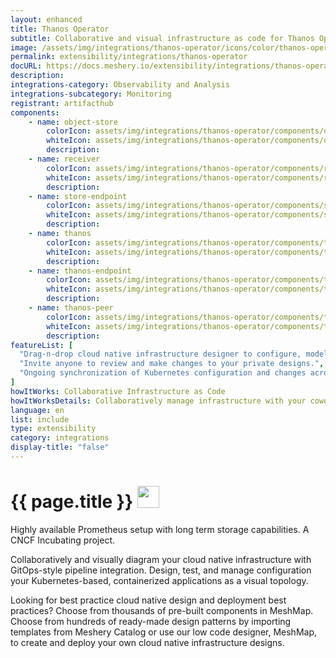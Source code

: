 ```yaml
---
layout: enhanced
title: Thanos Operator
subtitle: Collaborative and visual infrastructure as code for Thanos Operator
image: /assets/img/integrations/thanos-operator/icons/color/thanos-operator-color.svg
permalink: extensibility/integrations/thanos-operator
docURL: https://docs.meshery.io/extensibility/integrations/thanos-operator
description: 
integrations-category: Observability and Analysis
integrations-subcategory: Monitoring
registrant: artifacthub
components: 
	- name: object-store
		colorIcon: assets/img/integrations/thanos-operator/components/object-store/icons/color/object-store-color.svg
		whiteIcon: assets/img/integrations/thanos-operator/components/object-store/icons/white/object-store-white.svg
		description: 
	- name: receiver
		colorIcon: assets/img/integrations/thanos-operator/components/receiver/icons/color/receiver-color.svg
		whiteIcon: assets/img/integrations/thanos-operator/components/receiver/icons/white/receiver-white.svg
		description: 
	- name: store-endpoint
		colorIcon: assets/img/integrations/thanos-operator/components/store-endpoint/icons/color/store-endpoint-color.svg
		whiteIcon: assets/img/integrations/thanos-operator/components/store-endpoint/icons/white/store-endpoint-white.svg
		description: 
	- name: thanos
		colorIcon: assets/img/integrations/thanos-operator/components/thanos/icons/color/thanos-color.svg
		whiteIcon: assets/img/integrations/thanos-operator/components/thanos/icons/white/thanos-white.svg
		description: 
	- name: thanos-endpoint
		colorIcon: assets/img/integrations/thanos-operator/components/thanos-endpoint/icons/color/thanos-endpoint-color.svg
		whiteIcon: assets/img/integrations/thanos-operator/components/thanos-endpoint/icons/white/thanos-endpoint-white.svg
		description: 
	- name: thanos-peer
		colorIcon: assets/img/integrations/thanos-operator/components/thanos-peer/icons/color/thanos-peer-color.svg
		whiteIcon: assets/img/integrations/thanos-operator/components/thanos-peer/icons/white/thanos-peer-white.svg
		description: 
featureList: [
  "Drag-n-drop cloud native infrastructure designer to configure, model, and deploy your workloads.",
  "Invite anyone to review and make changes to your private designs.",
  "Ongoing synchronization of Kubernetes configuration and changes across any number of clusters."
]
howItWorks: Collaborative Infrastructure as Code
howItWorksDetails: Collaboratively manage infrastructure with your coworkers synchronously sharing the same designs.
language: en
list: include
type: extensibility
category: integrations
display-title: "false"
---
```

<h1>{{ page.title }} <img src="{{ page.image }}" style="width: 35px; height: 35px;" /></h1>

<p>
Highly available Prometheus setup with long term storage capabilities. A CNCF Incubating project.
</p>
<p>
    Collaboratively and visually diagram your cloud native infrastructure with GitOps-style pipeline integration. Design, test, and manage configuration your Kubernetes-based, containerized applications as a visual topology.
</p>
<p>
    Looking for best practice cloud native design and deployment best practices? Choose from thousands of pre-built components in MeshMap. Choose from hundreds of ready-made design patterns by importing templates from Meshery Catalog or use our low code designer, MeshMap, to create and deploy your own cloud native infrastructure designs.
</p>
